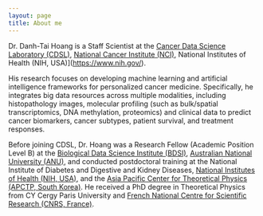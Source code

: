 ```yaml
---
layout: page
title: About me
---
```


Dr. Danh-Tai Hoang is a Staff Scientist at the [Cancer Data Science Laboratory (CDSL)](https://ccr.cancer.gov/cancer-data-science-laboratory), [National Cancer Institute (NCI)](https://www.cancer.gov/), National Institutes of Health (NIH, USA)](https://www.nih.gov/). 

His research focuses on developing machine learning and artificial intelligence frameworks for personalized cancer medicine. Specifically, he integrates big data resources across multiple modalities, including histopathology images, molecular profiling (such as bulk/spatial transcriptomics, DNA methylation, proteomics) and clinical data to predict cancer biomarkers, cancer subtypes, patient survival, and treatment responses.

Before joining CDSL, Dr. Hoang was a Research Fellow (Academic Position Level B) at the [Biological Data Science Institute (BDSI)](https://bdsi.anu.edu.au/), [Australian National University (ANU)](https://www.anu.edu.au/), and conducted postdoctoral training at the National Institute of Diabetes and Digestive and Kidney Diseases, [National Institutes of Health (NIH, USA)](https://www.nih.gov/), and the [Asia Pacific Center for Theoretical Physics (APCTP, South Korea)](https://www.apctp.org/). He received a PhD degree in Theoretical Physics from CY Cergy Paris University and [French National Centre for Scientific Research (CNRS, France)](https://www.cnrs.fr/en/cnrs).
